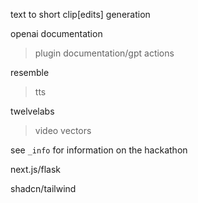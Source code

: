 text to short clip[edits] generation

openai documentation
 > plugin documentation/gpt actions

resemble
 > tts

twelvelabs
 > video vectors

see ```_info``` for information on the hackathon

next.js/flask

shadcn/tailwind
